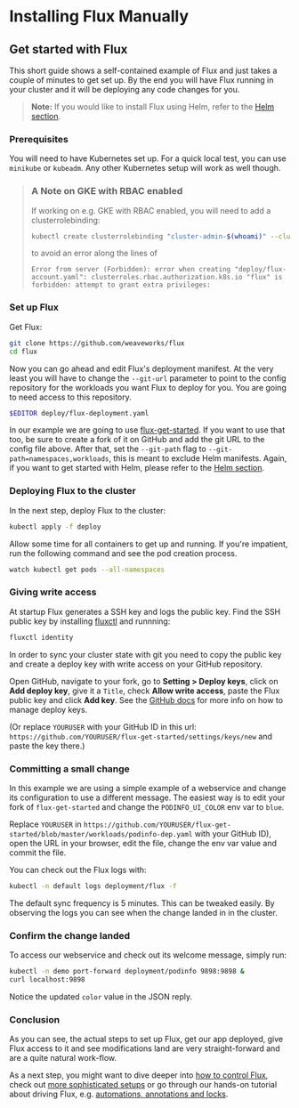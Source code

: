 # Installing Flux Manually

## Get started with Flux

This short guide shows a self-contained example of Flux and just
takes a couple of minutes to get set up. By the end you will
have Flux running in your cluster and it will be deploying any
code changes for you.

> **Note:** If you would like to install Flux using Helm, refer to the
[Helm section](./helm-get-started.md).

### Prerequisites

You will need to have Kubernetes set up. For a quick local test,
you can use `minikube` or `kubeadm`. Any other Kubernetes setup
will work as well though.

> ### A Note on GKE with RBAC enabled
>
> If working on e.g. GKE with RBAC enabled, you will need to add a clusterrolebinding:
>
> ```sh
> kubectl create clusterrolebinding "cluster-admin-$(whoami)" --clusterrole=cluster-admin --user="$(gcloud config get-value core/account)"
> ```
>
> to avoid an error along the lines of
>
> `Error from server (Forbidden): error when creating "deploy/flux-account.yaml":
> clusterroles.rbac.authorization.k8s.io "flux" is forbidden: attempt to grant
> extra privileges:`

### Set up Flux

Get Flux:

```sh
git clone https://github.com/weaveworks/flux
cd flux
```

Now you can go ahead and edit Flux's deployment manifest. At the very
least you will have to change the `--git-url` parameter to point to
the config repository for the workloads you want Flux to deploy for
you. You are going to need access to this repository.

```sh
$EDITOR deploy/flux-deployment.yaml
```

In our example we are going to use
[flux-get-started](https://github.com/weaveworks/flux-get-started). If you
want to use that too, be sure to create a fork of it on GitHub and
add the git URL to the config file above. After that, set the `--git-path`
flag to `--git-path=namespaces,workloads`, this is meant to exclude Helm
manifests. Again, if you want to get started with Helm, please refer to the
[Helm section](./helm-get-started.md).

### Deploying Flux to the cluster

In the next step, deploy Flux to the cluster:

```sh
kubectl apply -f deploy
```

Allow some time for all containers to get up and running. If you're
impatient, run the following command and see the pod creation
process.

```sh
watch kubectl get pods --all-namespaces
```

### Giving write access

At startup Flux generates a SSH key and logs the public key. Find
the SSH public key by installing [fluxctl](../using/fluxctl.md) and
runnning:

```sh
fluxctl identity
```

In order to sync your cluster state with git you need to copy the
public key and create a deploy key with write access on your GitHub
repository.

Open GitHub, navigate to your fork, go to **Setting > Deploy keys**,
click on **Add deploy key**, give it a `Title`, check **Allow write
access**, paste the Flux public key and click **Add key**.  See the
[GitHub docs](https://developer.github.com/v3/guides/managing-deploy-keys/#deploy-keys)
for more info on how to manage deploy keys.

(Or replace `YOURUSER` with your GitHub ID in this url:
`https://github.com/YOURUSER/flux-get-started/settings/keys/new` and
paste the key there.)

### Committing a small change

In this example we are using a simple example of a webservice and
change its configuration to use a different message. The easiest
way is to edit your fork of `flux-get-started` and change the `PODINFO_UI_COLOR` env var to `blue`.

Replace `YOURUSER` in
`https://github.com/YOURUSER/flux-get-started/blob/master/workloads/podinfo-dep.yaml`
with your GitHub ID), open the URL in your browser, edit the file,
change the env var value and commit the file.

You can check out the Flux logs with:

```sh
kubectl -n default logs deployment/flux -f
```

The default sync frequency is 5 minutes. This can be tweaked easily.
By observing the logs you can see when the change landed in in the
cluster.

### Confirm the change landed

To access our webservice and check out its welcome message, simply
run:

```sh
kubectl -n demo port-forward deployment/podinfo 9898:9898 &
curl localhost:9898
```

Notice the updated `color` value in the JSON reply.

### Conclusion

As you can see, the actual steps to set up Flux, get our app
deployed, give Flux access to it and see modifications land are
very straight-forward and are a quite natural work-flow.

As a next step, you might want to dive deeper into [how to
control Flux](../using/fluxctl.md), check out [more sophisticated
setups](./standalone-setup.md) or go through our hands-on
tutorial about driving Flux, e.g.
[automations, annotations and locks](../using/annotations-tutorial.md).
